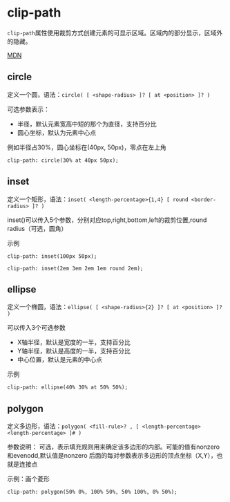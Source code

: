 # clip-path

`clip-path`属性使用裁剪方式创建元素的可显示区域。区域内的部分显示，区域外的隐藏。

[MDN](https://developer.mozilla.org/zh-CN/docs/Web/CSS/clip-path)

## circle
定义一个圆，语法：`circle( [ <shape-radius> ]? [ at <position> ]? )`

可选参数表示：
+ 半径，默认元素宽高中短的那个为直径，支持百分比
+ 圆心坐标，默认为元素中心点

例如半径占30%，圆心坐标在(40px, 50px)，零点在左上角
```
clip-path: circle(30% at 40px 50px);
```

## inset
定义一个矩形，语法：`inset( <length-percentage>{1,4} [ round <border-radius> ]? )` 

inset()可以传入5个参数，分别对应top,right,bottom,left的裁剪位置,round radius（可选，圆角）

示例
```
clip-path: inset(100px 50px);

clip-path: inset(2em 3em 2em 1em round 2em);
```

## ellipse
定义一个椭圆，语法：`ellipse( [ <shape-radius>{2} ]? [ at <position> ]? )`

可以传入3个可选参数
+ X轴半径，默认是宽度的一半，支持百分比
+ Y轴半径，默认是高度的一半，支持百分比
+ 中心位置，默认是元素的中心点

示例
```
clip-path: ellipse(40% 30% at 50% 50%);
```

## polygon
定义多边形，语法：`polygon( <fill-rule>? , [ <length-percentage> <length-percentage> ]# )`

参数说明： 
<fill-rule>可选，表示填充规则用来确定该多边形的内部。可能的值有nonzero和evenodd,默认值是nonzero
后面的每对参数表示多边形的顶点坐标（X,Y），也就是连接点

示例：画个菱形
```
clip-path: polygon(50% 0%, 100% 50%, 50% 100%, 0% 50%);
```

